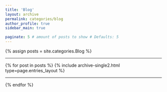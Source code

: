```yaml
---
title: 'Blog'
layout: archive
permalink: categories/blog
author_profile: true
sidebar_main: true

paginate: 5 # amount of posts to show # Defaults: 5
---
```


{% assign posts = site.categories.Blog %} <hr />
{% for post in posts %} {% include archive-single2.html type=page.entries_layout %} <hr />{% endfor %}

&nbsp;

